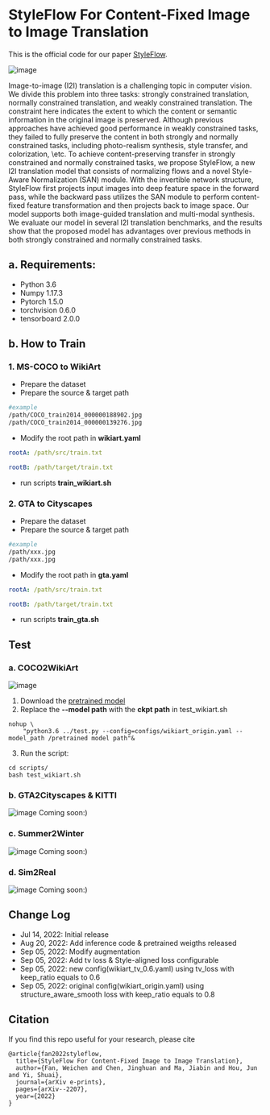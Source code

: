 # StyleFlow For Content-Fixed Image to Image Translation
This is the official code for our paper [StyleFlow](https://arxiv.org/abs/2207.01909).

![image](./images/img1.png)

Image-to-image (I2I) translation is a challenging topic in computer vision. We divide this problem into three tasks: strongly constrained translation, normally constrained translation, and weakly constrained translation. The constraint here indicates the extent to which the content or semantic information in the original image is preserved. Although previous approaches have achieved good performance in weakly constrained tasks, they failed to fully preserve the content in both strongly and normally constrained tasks, including photo-realism synthesis, style transfer, and colorization, \etc. To achieve content-preserving transfer in strongly constrained and normally constrained tasks, we propose StyleFlow, a new I2I translation model that consists of normalizing flows and a novel Style-Aware Normalization (SAN) module. With the invertible network structure, StyleFlow first projects input images into deep feature space in the forward pass, while the backward pass utilizes the SAN module to perform content-fixed feature transformation and then projects back to image space. Our model supports both image-guided translation and multi-modal synthesis. We evaluate our model in several I2I translation benchmarks, and the results show that the proposed model has advantages over previous methods in both strongly constrained and normally constrained tasks.
## a. Requirements:
* Python 3.6
* Numpy 1.17.3
* Pytorch 1.5.0
* torchvision 0.6.0
* tensorboard 2.0.0

## b. How to Train
### 1. MS-COCO to WikiArt
* Prepare the dataset
* Prepare the source & target path
~~~ bash
#example
/path/COCO_train2014_000000188902.jpg
/path/COCO_train2014_000000139276.jpg
~~~
* Modify the root path in **wikiart.yaml**
~~~ yaml
rootA: /path/src/train.txt

rootB: /path/target/train.txt
~~~
* run scripts **train_wikiart.sh**

### 2. GTA to Cityscapes
* Prepare the dataset
* Prepare the source & target path
~~~ bash
#example
/path/xxx.jpg
/path/xxx.jpg
~~~
* Modify the root path in **gta.yaml**
~~~ yaml
rootA: /path/src/train.txt

rootB: /path/target/train.txt
~~~
* run scripts **train_gta.sh**

## Test
### a. COCO2WikiArt
![image](./images/COCO2Wiki.png)
1. Download the [pretrained model](https://drive.google.com/file/d/1FWX9Ovu8Z8nmz63b3oXfu1poUA-N2HjY/view?usp=sharing)
2. Replace the **--model path** with the **ckpt path** in test_wikiart.sh
~~~
nohup \
    "python3.6 ../test.py --config=configs/wikiart_origin.yaml --model_path /pretrained model path"&
~~~
3. Run the script:
~~~
cd scripts/
bash test_wikiart.sh
~~~

### b. GTA2Cityscapes & KITTI
![image](./images/GTA2City.png)
Coming soon:)

### c. Summer2Winter
![image](./images/Summer2Winter.png)
Coming soon:)

### d. Sim2Real
![image](./images/Sim2Real.png)
Coming soon:)

## Change Log
* Jul 14, 2022: Initial release
* Aug 20, 2022: Add inference code & pretrained weigths released
* Sep 05, 2022: Modify augmentation
* Sep 05, 2022: Add tv loss & Style-aligned loss configurable
* Sep 05, 2022: new config(wikiart_tv_0.6.yaml) using tv_loss with keep_ratio equals to 0.6
* Sep 05, 2022: original config(wikiart_origin.yaml) using structure_aware_smooth loss with keep_ratio equals to 0.8

## Citation

If you find this repo useful for your research, please cite
~~~ 
@article{fan2022styleflow,
  title={StyleFlow For Content-Fixed Image to Image Translation},
  author={Fan, Weichen and Chen, Jinghuan and Ma, Jiabin and Hou, Jun and Yi, Shuai},
  journal={arXiv e-prints},
  pages={arXiv--2207},
  year={2022}
}
~~~

